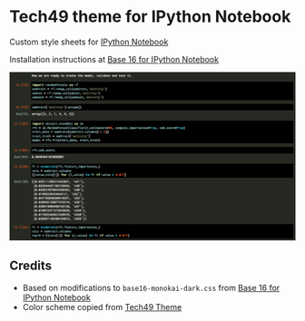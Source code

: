 # Tech49 theme for IPython Notebook

Custom style sheets for [IPython Notebook][1]

Installation instructions at [Base 16 for IPython Notebook][2]

![screenshot](https://raw.githubusercontent.com/kmarchand/tech49-ipython-notebook/master/tech49-dark_screenshot.png "Screenshot")

## Credits

* Based on modifications to `base16-monokai-dark.css` from [Base 16 for IPython Notebook][2]
* Color scheme copied from [Tech49 Theme][3]

[1]: http://ipython.org/notebook.html
[2]: https://github.com/nsonnad/base16-ipython-notebook
[3]: https://github.com/oliverseal/tech49-theme